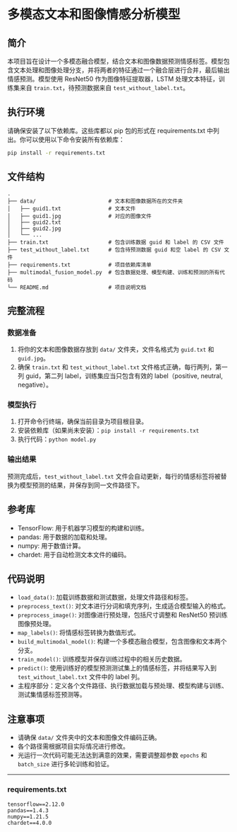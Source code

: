 # 多模态文本和图像情感分析模型

## 简介
本项目旨在设计一个多模态融合模型，结合文本和图像数据预测情感标签。模型包含文本处理和图像处理分支，并将两者的特征通过一个融合层进行合并，最后输出情感预测。模型使用 ResNet50 作为图像特征提取器，LSTM 处理文本特征，训练集来自 `train.txt`，待预测数据来自 `test_without_label.txt`。

## 执行环境
请确保安装了以下依赖库。这些库都以 pip 包的形式在 requirements.txt 中列出。你可以使用以下命令安装所有依赖库：
```bash
pip install -r requirements.txt
```

## 文件结构
```
.
├── data/                       # 文本和图像数据所在的文件夹
│   ├── guid1.txt               # 文本文件
│   ├── guid1.jpg               # 对应的图像文件
│   ├── guid2.txt
│   ├── guid2.jpg
│   └── ...
├── train.txt                   # 包含训练数据 guid 和 label 的 CSV 文件
├── test_without_label.txt      # 包含待预测数据 guid 和空 label 的 CSV 文件
├── requirements.txt            # 项目依赖库清单
├── multimodal_fusion_model.py  # 包含数据处理、模型构建、训练和预测的所有代码
└── README.md                   # 项目说明文档
```

## 完整流程
### 数据准备
1. 将你的文本和图像数据存放到 `data/` 文件夹，文件名格式为 `guid.txt` 和 `guid.jpg`。
2. 确保 `train.txt` 和 `test_without_label.txt` 文件格式正确，每行两列，第一列 guid，第二列 label，训练集应当只包含有效的 label（positive, neutral, negative）。

### 模型执行
1. 打开命令行终端，确保当前目录为项目根目录。
2. 安装依赖库（如果尚未安装）：`pip install -r requirements.txt`
3. 执行代码：`python model.py`

### 输出结果
预测完成后，`test_without_label.txt` 文件会自动更新，每行的情感标签将被替换为模型预测的结果，并保存到同一文件路径下。

## 参考库
- TensorFlow: 用于机器学习模型的构建和训练。
- pandas: 用于数据的加载和处理。
- numpy: 用于数值计算。
- chardet: 用于自动检测文本文件的编码。

## 代码说明
- `load_data()`: 加载训练数据和测试数据，处理文件路径和标签。
- `preprocess_text()`: 对文本进行分词和填充序列，生成适合模型输入的格式。
- `preprocess_image()`: 对图像进行预处理，包括尺寸调整和 ResNet50 预训练图像预处理。
- `map_labels()`: 将情感标签转换为数值形式。
- `build_multimodal_model()`: 构建一个多模态融合模型，包含图像和文本两个分支。
- `train_model()`: 训练模型并保存训练过程中的相关历史数据。
- `predict()`: 使用训练好的模型预测测试集上的情感标签，并将结果写入到 `test_without_label.txt` 文件中的 label 列。
- 主程序部分：定义各个文件路径、执行数据加载与预处理、模型构建与训练、测试集情感标签预测等。

## 注意事项
- 请确保 `data/` 文件夹中的文本和图像文件编码正确。
- 各个路径需根据项目实际情况进行修改。
- 光运行一次代码可能无法达到满意的效果，需要调整超参数 `epochs` 和 `batch_size` 进行多轮训练和验证。

---

### requirements.txt
```plaintext
tensorflow==2.12.0
pandas==1.4.3
numpy==1.21.5
chardet==4.0.0
```
